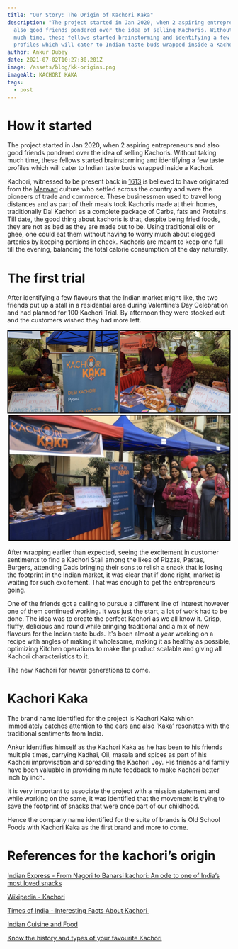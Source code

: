 ```yaml
---
title: "Our Story: The Origin of Kachori Kaka"
description: "The project started in Jan 2020, when 2 aspiring entrepreneurs and
  also good friends pondered over the idea of selling Kachoris. Without taking
  much time, these fellows started brainstorming and identifying a few taste
  profiles which will cater to Indian taste buds wrapped inside a Kachori. "
author: Ankur Dubey
date: 2021-07-02T10:27:30.201Z
image: /assets/blog/kk-origins.png
imageAlt: KACHORI KAKA
tags:
  - post
---
```

<div>

# How it started

The project started in Jan 2020, when 2 aspiring entrepreneurs and also good friends pondered over the idea of selling Kachoris. Without taking much time, these fellows started brainstorming and identifying a few taste profiles which will cater to Indian taste buds wrapped inside a Kachori. 



Kachori, witnessed to be present back in [1613](https://en.wikipedia.org/wiki/Kachori) is believed to have originated from the [Marwari](https://indianexpress.com/article/lifestyle/food-wine/a-short-history-of-kachori-from-nagori-to-banarsi-kachori-2815575-foodie/) culture who settled across the country and were the pioneers of trade and commerce. These businessmen used to travel long distances and as part of their meals took Kachoris made at their homes, traditionally Dal Kachori as a complete package of Carbs, fats and Proteins.  Till date, the good thing about kachoris is that, despite being fried foods, they are not as bad as they are made out to be. Using traditional oils or ghee, one could eat them without having to worry much about clogged arteries by keeping portions in check. Kachoris are meant to keep one full till the evening, balancing the total calorie consumption of the day naturally.



</div>

<div>

# The first trial

After identifying a few flavours that the Indian market might like, the two friends put up a stall in a residential area during Valentine’s Day Celebration and had planned for 100 Kachori Trial. By afternoon they were stocked out and the customers wished they had more left. 



![](/assets/blog/kachori-origin.png)



After wrapping earlier than expected, seeing the excitement in customer sentiments to find a Kachori Stall among the likes of Pizzas, Pastas, Burgers, attending Dads bringing their sons to relish a snack that is losing the footprint in the Indian market, it was clear that if done right, market is waiting for such excitement. That was enough to get the entrepreneurs going. 



One of the friends got a calling to pursue a different line of interest however one of them continued working. It was just the start, a lot of work had to be done. The idea was to create the perfect Kachori as we all know it. Crisp, fluffy, delicious and round while bringing traditional and a mix of new flavours for the Indian taste buds. It's been almost a year working on a recipe with angles of making it wholesome, making it as healthy as possible, optimizing Kitchen operations to make the product scalable and giving all Kachori characteristics to it.



The new Kachori for newer generations to come.



</div>

<div>

# Kachori Kaka

The brand name identified for the project is Kachori Kaka which immediately catches attention to the ears and also ‘Kaka’ resonates with the traditional sentiments from India.

Ankur identifies himself as the Kachori Kaka as he has been to his friends multiple times, carrying Kadhai, Oil, masala and spices as part of his Kachori improvisation and spreading the Kachori Joy. His friends and family have been valuable in providing minute feedback to make Kachori better inch by inch. 



It is very important to associate the project with a mission statement and while working on the same, it was identified that the movement is trying to save the footprint of snacks that were once part of our childhood. 



Hence the company name identified for the suite of brands is Old School Foods with Kachori Kaka as the first brand and more to come.



</div>

<div>

# References for the kachori’s origin

[Indian Express - From Nagori to Banarsi kachori: An ode to one of India’s most loved snacks](https://indianexpress.com/article/lifestyle/food-wine/a-short-history-of-kachori-from-nagori-to-banarsi-kachori-2815575-foodie/)

[Wikipedia - Kachori](https://en.wikipedia.org/wiki/Kachori)

[Times of India - Interesting Facts About Kachori ](https://recipes.timesofindia.com/articles/food-facts/interesting-facts-about-kachori-that-will-leave-you-surprised/photostory/63186781.cms?picid=63186838)

[Indian Cuisine and Food](https://www.quora.com/Indian-Cuisine-and-Food-What-is-the-history-of-Kachori-and-its-etymology)

[Know the history and types of your favourite Kachori](https://english.newstracklive.com/news/history-and-types-of-kachori-sub-food-recipe-creur--44504-1.html)